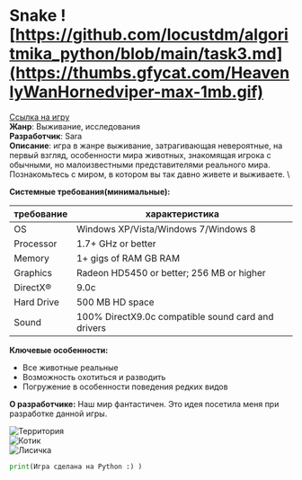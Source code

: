 # Snake ![https://github.com/locustdm/algoritmika_python/blob/main/task3.md](https://thumbs.gfycat.com/HeavenlyWanHornedviper-max-1mb.gif)
[Ссылка на игру]()\
**Жанр**: Выживание, исследования\
**Разработчик**: Sara\
**Описание**: игра в жанре выживание, затрагивающая невероятные, на первый взгляд, особенности мира животных, знакомящая игрока с обычными, но малоизвестными представителями реального мира. Познакомьтесь с миром, в котором вы так давно живете и выживаете. \

**Системные требования(минимальные):**

|требование |характеристика                           |
|-          |-                                        |
|OS         |Windows XP/Vista/Windows 7/Windows 8     |
|Processor  |1.7+ GHz or better                       |
|Memory     |1+ gigs of RAM GB RAM                    |
|Graphics   |Radeon HD5450 or better; 256 MB or higher|
|DirectX®   |9.0c                                     |
|Hard Drive |500 MB HD space                          |
|Sound      |100% DirectX9.0c compatible sound card and drivers|

**Ключевые особенности:**
- Все животные реальные 
- Возможность охотиться и разводить
- Погружение в особенности поведения редких видов

**О разработчике:**
Наш мир фантастичен. Это идея посетила меня при разработке данной игры.

![Территория](https://img.itch.zone/aW1nLzUxMzU1NDgucG5n/original/cIOU%2FP.png) \
![Котик](https://img.itch.zone/aW1nLzYxMzA0MjIuZ2lm/original/x7XLh2.gif) \
![Лисичка](https://img.itch.zone/aW1nLzYwMzUzMzEuZ2lm/original/U36zqc.gif)
```python
print(Игра сделана на Python :) )
```
